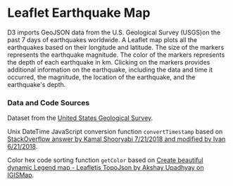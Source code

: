 # Leaflet Earthquake Map
D3 imports GeoJSON data from the U.S. Geological Survey (USGS)on the past 7 days of earthquakes worldwide. A Leaflet map plots all the earthquakes based on their longitude and latitude. The size of the markers represents the earthquake magnitude. The color of the markers represents the depth of each earthquake in km. Clicking on the markers provides additional information on the earthquake, including the data and time it occurred, the magnitude, the location of the earthquake, and the earthquake's depth. 

### Data and Code Sources
Dataset from the <a href=http://earthquake.usgs.gov/earthquakes/feed/v1.0/geojson.php>United States Geological Survey</a>.

Unix DateTime JavaScript conversion function `convertTimestamp` based on <a href=https://stackoverflow.com/questions/24170933/convert-unix-timestamp-to-date-time-javascript>StackOverflow answer by Kamal Shooryabi 7/21/2018 and modified by Ivan 6/21/2018</a>.

Color hex code sorting function `getColor` based on <a href=https://www.igismap.com/legend-in-leafletjs-map-with-topojson/>Create beautiful dynamic Legend map - Leafletjs TopoJson by Akshay Upadhyay on IGISMap</a>.
